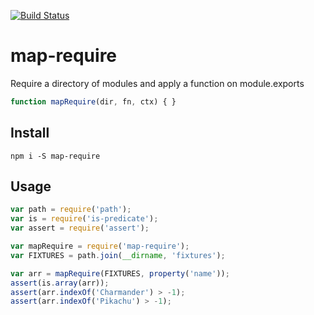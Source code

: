 [![Build Status](https://travis-ci.org/landau/node-map-require.svg)](https://travis-ci.org/landau/node-map-require)

map-require
================

Require a directory of modules and apply a function on module.exports

```js
function mapRequire(dir, fn, ctx) { }
```

## Install

`npm i -S map-require`

## Usage

```js
var path = require('path');
var is = require('is-predicate');
var assert = require('assert');

var mapRequire = require('map-require');
var FIXTURES = path.join(__dirname, 'fixtures');

var arr = mapRequire(FIXTURES, property('name'));
assert(is.array(arr));
assert(arr.indexOf('Charmander') > -1);
assert(arr.indexOf('Pikachu') > -1);
```
